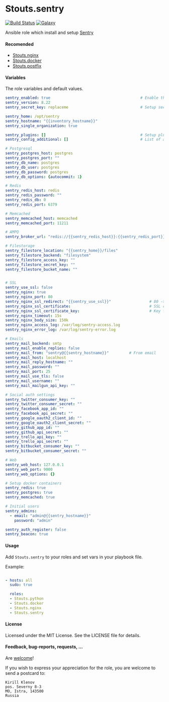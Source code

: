 Stouts.sentry
============= 
[![Build Status](http://img.shields.io/travis/Stouts/Stouts.sentry.svg?style=flat-square)](https://travis-ci.org/Stouts/Stouts.sentry)
[![Galaxy](http://img.shields.io/badge/galaxy-Stouts.sentry-blue.svg?style=flat-square)](https://galaxy.ansible.com/list#/roles/935)

Ansible role which install and setup [Sentry](https://getsentry.com)

#### Recomended

- [Stouts.nginx](https://github.com/Stouts/Stouts.nginx)
- [Stouts.docker](https://github.com/Stouts/Stouts.python)
- [Stouts.postfix](https://github.com/Stouts/Stouts.postfix)


#### Variables

The role variables and default values.

```yaml
sentry_enabled: true                                        # Enable the role
sentry_version: 8.22
sentry_secret_key: replaceme                                # Setup secret key for Sentry installation

sentry_home: /opt/sentry
sentry_hostname: "{{inventory_hostname}}"
sentry_single_organization: true

sentry_plugins: []                                          # Setup plugins
sentry_config_additional: []                                # List of additional options

# Postgresql
sentry_postgres_host: postgres
sentry_postgres_port: ""
sentry_db_name: postgres
sentry_db_user: postgres
sentry_db_password: postgres
sentry_db_options: {autocommit: 1}

# Redis
sentry_redis_host: redis
sentry_redis_password: ""
sentry_redis_db: 0
sentry_redis_port: 6379

# Memcached
sentry_memcached_host: memcached
sentry_memcached_port: 11211

# AMPQ
sentry_broker_url: "redis://{{sentry_redis_host}}:{{sentry_redis_port}}"

# Filestorage
sentry_filestore_location: "{{sentry_home}}/files"
sentry_filestore_backend: "filesystem"
sentry_filestore_access_key: ""
sentry_filestore_secret_key: ""
sentry_filestore_bucket_name: ""


# SSL
sentry_use_ssl: false
sentry_nginx: true
sentry_nginx_port: 80
sentry_nginx_ssl_redirect: "{{sentry_use_ssl}}"                 # 80 -> 443
sentry_nginx_ssl_certificate:                                   # SSL certificate file - also turns on HTTPS on Nginx
sentry_nginx_ssl_certificate_key:                               # Key file for SSL cert
sentry_nginx_timeout: 15s
sentry_nginx_body_size: 150k
sentry_nginx_access_log: /var/log/sentry-access.log
sentry_nginx_error_log: /var/log/sentry-error.log

# Emails
sentry_mail_backend: smtp
sentry_mail_enable_replies: false
sentry_mail_from: "sentry@{{sentry_hostname}}"         # From email
sentry_mail_host: localhost
sentry_mail_reply_hostname: ""
sentry_mail_password: ""
sentry_mail_port: 25
sentry_mail_use_tls: false
sentry_mail_username: ""
sentry_mail_mailgun_api_key: ""

# Social auth settings
sentry_twitter_consumer_key: ""
sentry_twitter_consumer_secret: ""
sentry_facebook_app_id: ""
sentry_facebook_api_secret: ""
sentry_google_oauth2_client_id: ""
sentry_google_oauth2_client_secret: ""
sentry_github_app_id: ""
sentry_github_api_secret: ""
sentry_trello_api_key: ""
sentry_trello_api_secret: ""
sentry_bitbucket_consumer_key: ""
sentry_bitbucket_consumer_secret: ""

# Web
sentry_web_host: 127.0.0.1
sentry_web_port: 9000
sentry_web_options: {}

# Setup docker containers
sentry_redis: true
sentry_postgres: true
sentry_memcached: true

# Initial users
sentry_admins:
  - email: "admin@{{sentry_hostname}}"
    password: "admin"

sentry_auth_register: false
sentry_beacon: true
```

#### Usage

Add `Stouts.sentry` to your roles and set vars in your playbook file.

Example:

```yaml

- hosts: all
  sudo: true

  roles:
  - Stouts.python
  - Stouts.docker
  - Stouts.nginx
  - Stouts.sentry

```

#### License

Licensed under the MIT License. See the LICENSE file for details.

#### Feedback, bug-reports, requests, ...

Are [welcome](https://github.com/Stouts/Stouts.sentry/issues)!

If you wish to express your appreciation for the role, you are welcome to send
a postcard to:

    Kirill Klenov
    pos. Severny 8-3
    MO, Istra, 143500
    Russia
